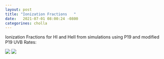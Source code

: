 ```yaml
---
layout: post
title: "Ionization Fractions   "
date:   2021-07-01 08:00:24 -0800
categorines: cholla
---
```


Ionization Fractions for HI and HeII from simulations using P19 and modified P19 UVB Rates:

<img src="{{ site.url }}assets/images/fig_ionized_fraction_HI.png"> 
<img src="{{ site.url }}assets/images/fig_ionized_fraction_HeII.png"> 
